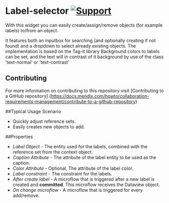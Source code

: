 # Label-selector [![Support](https://img.shields.io/badge/Mendix%20Support%3A-Community-green.svg)](https://docs.mendix.com/community/app-store/app-store-content-support)

With this widget you can easily create/assign/remove objects (for example labels) to/from an object.

It features both an inputbox for searching (and optionally creating if not found) and a dropdown to select already existing objects.
The implementation is based on the Tag-it library
Background colors to labels can be set, and the text will in contrast of it background by use of the class 'text-normal' or 'text-contrast'

## Contributing
For more information on contributing to this repository visit [Contributing to a GitHub repository] (https://docs.mendix.com/howto/collaboration-requirements-management/contribute-to-a-github-repository)

##Typical Usage Scenario
* Quickly adjust reference sets.
* Easily creates new objects to add.

##Properties
* *Label Object* - The entity used for the labels, combined with the reference set from the context object.
* *Caption Attribute* - The attribute of the label entity to be used as the caption.
* *Color Attribute* - Optional, The attribute of the label color.
* *Label constraint* - The constraint for the labels.
* *After create label* - A microflow that is triggered after a new label is created and **committed**. This microflow receives the Dataview object.
* *On change microflow* - A microflow that is triggered for every add/remove.
